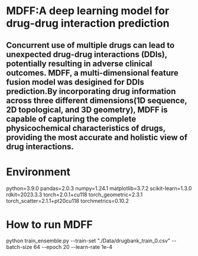 MDFF:A deep learning model for drug-drug interaction prediction
====
Concurrent use of multiple drugs can lead to unexpected drug-drug interactions (DDIs), potentially resulting in adverse clinical outcomes. MDFF, a multi-dimensional feature fusion model was desigined for DDIs prediction.By incorporating drug information across three different dimensions(1D sequence, 2D topological, and 3D geometry), MDFF is capable of capturing the complete physicochemical characteristics of drugs, providing the most accurate and holistic view of drug interactions.
------
# Environment
python=3.9.0
pandas=2.0.3
numpy=1.24.1
matplotlib=3.7.2
scikit-learn=1.3.0
rdkit=2023.3.3
torch=2.0.1+cu118
torch_geometric=2.3.1
torch_scatter=2.1.1+pt20cu118
torchmetrics=0.10.2
# How to run MDFF
python train_ensemble.py --train-set "./Data/drugbank_train_0.csv" --batch-size 64 --epoch 20 --learn-rate 1e-4

